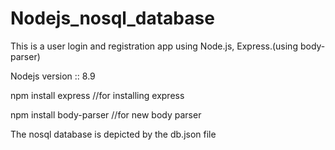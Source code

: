 # Nodejs_nosql_database
This is a user login and registration app using Node.js, Express.(using body-parser)

Nodejs version :: 8.9

npm install express
//for installing express

npm install body-parser
//for new body parser

The nosql database is depicted by the db.json file
